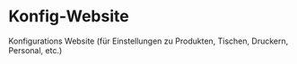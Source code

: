 # Konfig-Website

Konfigurations Website (für Einstellungen zu Produkten, Tischen, Druckern, Personal, etc.)
